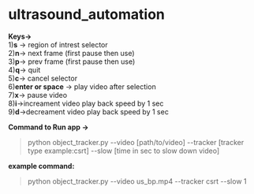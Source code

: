 # ultrasound_automation

**Keys->**<br> 1)**s** -> region of intrest selector<br> 2)**n**-> next frame (first pause then use)<br> 3)**p**-> prev frame (first pause then use)<br> 4)**q**-> quit <br> 5)**c**-> cancel selector<br> 6)**enter or space** -> play video after selection<br> 7)**x**-> pause video<br> 8)**i**->increament video play back speed by 1 sec<br> 9)**d**->decreament video play back speed by 1 sec<br>

**Command to Run app ->** <br>

> python object_tracker.py --video [path/to/video] --tracker [tracker type example:csrt] --slow [time in sec to slow down video]<br>

**example command:**<br>

> python object_tracker.py --video us_bp.mp4 --tracker csrt --slow 1
